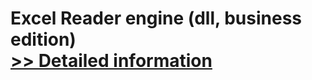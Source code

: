 # Excel Reader engine (dll, business edition)<br />[>> Detailed information](https://secure.shareit.com/shareit/product.html?productid=300305784&affiliateid=200057808)